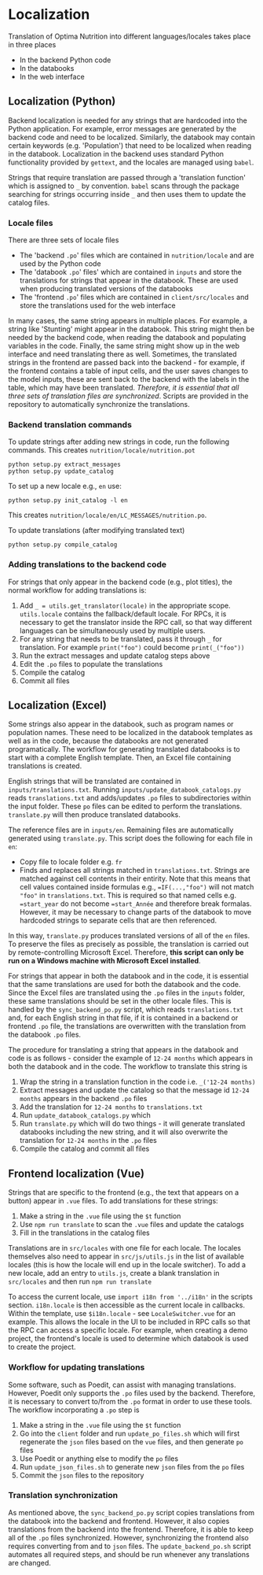 # Localization

Translation of Optima Nutrition into different languages/locales takes place in three places

- In the backend Python code
- In the databooks  
- In the web interface

## Localization (Python)

Backend localization is needed for any strings that are hardcoded into the Python application. For example, error messages are generated by the backend code and need to be localized. Similarly, the databook may contain certain keywords (e.g. 'Population') that need to be localized when reading in the databook. Localization in the backend uses standard Python functionality provided by `gettext`, and the locales are managed using `babel`.

Strings that require translation are passed through a 'translation function' which is assigned to `_` by convention. `babel` scans through the package searching for strings occurring inside `_` and then uses them to update the catalog files.

### Locale files

There are three sets of locale files

- The 'backend `.po`' files which are contained in `nutrition/locale` and are used by the Python code
- The 'databook `.po`' files' which are contained in `inputs` and store the translations for strings that appear in the databook. These are used when producing translated versions of the databooks
- The 'frontend `.po`' files which are contained in `client/src/locales` and store the translations used for the web interface

In many cases, the same string appears in multiple places. For example, a string like 'Stunting' might appear in the databook. This string might then be needed by the backend code, when reading the databook and populating variables in the code. Finally, the same string might show up in the web interface and need translating there as well. Sometimes, the translated strings in the frontend are passed back into the backend - for example, if the frontend contains a table of input cells, and the user saves changes to the model inputs, these are sent back to the backend with the labels in the table, which may have been translated. *Therefore, it is essential that all three sets of translation files are synchronized*. Scripts are provided in the repository to automatically synchronize the translations. 

### Backend translation commands

To update strings after adding new strings in code, run the following commands. This creates `nutrition/locale/nutrition.pot`

    python setup.py extract_messages
    python setup.py update_catalog

To set up a new locale e.g., `en` use:

    python setup.py init_catalog -l en

This creates `nutrition/locale/en/LC_MESSAGES/nutrition.po`.

To update translations (after modifying translated text)

    python setup.py compile_catalog

### Adding translations to the backend code

For strings that only appear in the backend code (e.g., plot titles), the normal workflow for adding translations is:

1. Add `_ = utils.get_translator(locale)` in the appropriate scope. `utils.locale` contains the fallback/default locale. For RPCs, it is necessary to get the translator inside the RPC call, so that way different languages can be simultaneously used by multiple users.
2. For any string that needs to be translated, pass it through `_` for translation. For example `print("foo")` could become `print(_("foo"))`
3. Run the extract messages and update catalog steps above
4. Edit the `.po` files to populate the translations
5. Compile the catalog
6. Commit all files

## Localization (Excel)

Some strings also appear in the databook, such as program names or population names. These need to be localized in the databook templates as well as in the code, because the databooks are not generated programatically. The workflow for generating translated databooks is to start with a complete English template. Then, an Excel file containing translations is created.

English strings that will be translated are contained in `inputs/translations.txt`. Running `inputs/update_databook_catalogs.py` reads `translations.txt` and adds/updates `.po` files to subdirectories within the input folder. These `po` files can be edited to perform the translations. `translate.py` will then  produce translated databooks. 

The reference files are in `inputs/en`. Remaining files are automatically generated using `translate.py`. This script does the following for each file in `en`:

- Copy file to locale folder e.g. `fr`
- Finds and replaces all strings matched in `translations.txt`. Strings are matched against cell contents in their entirity. Note that this means that cell values contained inside formulas e.g., `=IF(...,"foo")` will not match `"foo"` in `translations.txt`. This is required so that named cells e.g. `=start_year` do not become `=start_Année` and therefore break formalas. However, it may be necessary to change parts of the databook to move hardcoded strings to separate cells that are then referenced. 

In this way, `translate.py` produces translated versions of all of the `en` files. To preserve the files as precisely as possible, the translation is carried out by remote-controlling Microsoft Excel. Therefore, **this script can only be run on a Windows machine with Microsoft Excel installed**.

For strings that appear in both the databook and in the code, it is essential that the same translations are used for both the databook and the code. Since the Excel files are translated using the `.po` files in the `inputs` folder, these same translations should be set in the other locale files. This is handled by the `sync_backend_po.py` script, which reads `translations.txt` and, for each English string in that file, if it is contained in a backend or frontend `.po` file, the translations are overwritten with the translation from the databook `.po` files. 

The procedure for translating a string that appears in the databook and code is as follows - consider the example of `12-24 months` which appears in both the databook and in the code. The workflow to translate this string is

1. Wrap the string in a translation function in the code i.e. `_('12-24 months)`
2. Extract messages and update the catalog so that the message id `12-24 months` appears in the backend `.po` files
3. Add the translation for `12-24 months` to `translations.txt`
4. Run `update_databook_catalogs.py` which 
4. Run `translate.py` which will do two things - it will generate translated databooks including the new string, and it will also overwrite the translation for `12-24 months` in the `.po` files
5. Compile the catalog and commit all files

## Frontend localization (Vue)

Strings that are specific to the frontend (e.g., the text that appears on a button) appear in `.vue` files. To add translations for these strings:

1. Make a string in the `.vue` file using the `$t` function
2. Use `npm run translate` to scan the `.vue` files and update the catalogs
3. Fill in the translations in the catalog files

Translations are in `src/locales` with one file for each locale. The locales themselves also need to appear in `src/js/utils.js` in the list of available locales (this is how the locale will end up in the locale switcher). To add a new locale, add an entry to `utils.js`, create a blank translation in `src/locales` and then run `npm run translate`

To access the current locale, use `import i18n from '../i18n'` in the scripts section. `i18n.locale` is then accessible as the current locale in callbacks. Within the template, use `$i18n.locale` - see `LocaleSwitcher.vue` for an example. This allows the locale in the UI to be included in RPC calls so that the RPC can access a specific locale. For example, when creating a demo project, the frontend's locale is used to determine which databook is used to create the project. 

### Workflow for updating translations

Some software, such as Poedit, can assist with managing translations. However, Poedit only supports the `.po` files used by the backend. Therefore, it is necessary to convert to/from the `.po` format in order to use these tools. The workflow incorporating a `.po` step is

1. Make a string in the `.vue` file using the `$t` function
2. Go into the `client` folder and run `update_po_files.sh` which will first regenerate the `json` files based on the `vue` files, and then generate `po` files
3. Use Poedit or anything else to modify the `po` files
4. Run `update_json_files.sh` to generate new `json` files from the `po` files
5. Commit the `json` files to the repository


### Translation synchronization

As mentioned above, the `sync_backend_po.py` script copies translations from the databook into the backend and frontend. However, it also copies translations from the backend into the frontend. Therefore, it is able to keep all of the `.po` files synchronized. However, synchronizing the frontend also requires converting from and to `json` files. The `update_backend_po.sh` script automates all required steps, and should be run whenever any translations are changed. 
